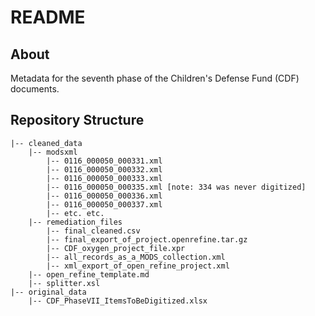 # README

## About

Metadata for the seventh phase of the Children's Defense Fund (CDF) documents.

## Repository Structure

```
|-- cleaned_data
    |-- modsxml
        |-- 0116_000050_000331.xml 
        |-- 0116_000050_000332.xml
        |-- 0116_000050_000333.xml
        |-- 0116_000050_000335.xml [note: 334 was never digitized]
        |-- 0116_000050_000336.xml
        |-- 0116_000050_000337.xml
        |-- etc. etc.
    |-- remediation_files
        |-- final_cleaned.csv
        |-- final_export_of_project.openrefine.tar.gz
        |-- CDF_oxygen_project_file.xpr
        |-- all_records_as_a_MODS_collection.xml
        |-- xml_export_of_open_refine_project.xml
	|-- open_refine_template.md
	|-- splitter.xsl
|-- original_data
    |-- CDF_PhaseVII_ItemsToBeDigitized.xlsx

```
